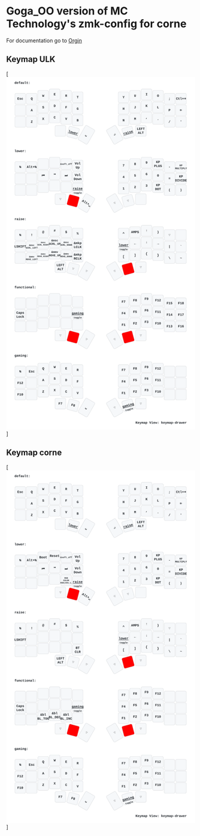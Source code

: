 # Goga_OO version of MC Technology's zmk-config for corne 

For documentation go to [Orgin](https://github.com/mctechnology17/zmk-config)

## Keymap ULK
[![keymap-drawer-demo-corne](keymap-drawer/ulk.svg)]
## Keymap corne
[![keymap-drawer-demo-corne](keymap-drawer/corne.svg)]

